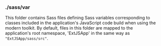 ### ./sass/var

This folder contains Sass files defining Sass variables corresponding to classes
included in the application's JavaScript code build when using the modern toolkit.
By default, files in this folder are mapped to the application's root namespace,
'ExtJSApp' in the same way as `"ExtJSApp/sass/src"`.